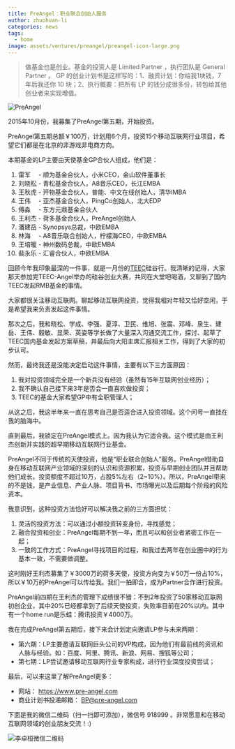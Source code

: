 ```yaml
---
title: PreAngel：职业联合创始人服务
author: zhuohuan-li
categories: news
tags:
  - home
image: assets/ventures/preangel/preangel-icon-large.png
---
```


> 做基金也是创业。基金的投资人是 Limited Partner ，执行团队是 General Partner 。 GP 的创业计划书是这样写的：1、融资计划：你给我1块钱，7 年后我还你 10 块；2、执行概要：把所有 LP 的钱分成很多份，转包给其他创业者来实现增值。

![PreAngel](/assets/ventures/preangel/preangel-logo.png)

2015年10月份，我募集了PreAngel第五期，开始投资。

PreAngel第五期总额￥100万，计划用6个月，投资15个移动互联网行业项目，希望它们都是在北京的非游戏非电商方向。

本期基金的LP主要由天使基金GP合伙人组成，他们是：

1. 雷军　 - 顺为基金合伙人，小米CEO，金山软件董事长
1. 刘晓松 - 青松基金合伙人，A8音乐CEO，长江EMBA
1. 王秋虎 - 开物基金合伙人，普能、中文在线创始人，清华IMBA
1. 王伟　 - 亚杰基金合伙人，PingCo创始人，北大EDP
1. 傅淼　 - 东方元鼎基金合伙人
1. 王利杰 - 荷多基金合伙人，PreAngel创始人
1. 潘建岳 - Synopsys总裁，中欧EMBA
1. 林海　 - A8音乐联合创始人，柠檬海CEO，中欧EMBA
1. 王培暖 - 神州数码总裁，中欧EMBA
1. 裴永乐 - 汇睿合伙人，中欧EMBA

回顾今年我印象最深的一件事，就是一月份的[TEEC](http://teec.org.cn)硅谷行。我清晰的记得，大家那天参加完TEEC-Angel举办的硅谷创业大赛，共同在大堂吧喝酒，又聊到了国内TEEC发起RMB基金的事情。

大家都很关注移动互联网。聊起移动互联网投资，觉得我相对年轻又恰好空闲，于是希望我来负责发起这件事情。

那次之后，我和晓松、学成、李强、夏淳、卫民、维旭、张震、邓峰、泉生、建岳、王伟、毅敏、显荣、英姿等学长做了大量深入沟通交流工作，探讨、起草了TEEC国内基金发起方案草稿，并最后向大阳主席汇报相关工作，得到了大家的初步认可。

然而，最终我还是没能决定启动这件事情，主要有以下三方面原因：

1. 我对投资领域完全是一个新兵没有经验（虽然有15年互联网创业经历）；
1. 我不确认自己接下来3年是否会一直喜欢做投资；
1. TEEC的基金大家希望GP中有全职管理人；

从这之后，我这半年来一直在思考自己是否适合进入投资领域。这个问号一直挂在我的脑海中。

直到最后，我锁定在PreAngel模式上。因为我认为它适合我。这个模式是由王利杰创新并实践的超早期移动互联网行业基金。

PreAngel不同于传统的天使投资，他是“职业联合创始人”服务。PreAngel借助自身在移动互联网产业领域的深刻的认识和资源积累，投资与早期创业团队并且帮助他们成长。投资额度不超过10万，占股5%左右（2~10%）。所以，PreAngel带来的不是钱，是产业信息、产业人脉、项目背书、市场曝光以及后期每个阶段的风险资本。

我意识到，这种投资方法恰好可以解决我之前的三方面担忧：

1. 灵活的投资方法：可以通过小额投资转变身份，寻找感觉；
1. 融合投资和创业：PreAngel每期不到一年，而且可以和创业者紧密工作在一起；
1. 一致的工作方式：PreAngel寻找项目的过程，和我过去两年在创业圈中的行为基本一致，不需要做调整。

这时刚好王利杰募集了￥3000万的荷多天使，投资方向变为￥50万一份占10%，所以￥10万的PreAngel可以传给我。我们一拍即合，成为Partner合作进行投资。

PreAngel前四期在王利杰的管理下成绩很不错：不到2年投资了50家移动互联网初创企业，其中20%已经都拿到了后续天使投资，失败率目前在20%以内。其中有一个home run是乐蛙：腾讯投资￥4000万。

我在完成PreAngel第五期后，接下来会计划定向邀请LP参与未来两期：

- 第六期：LP主要邀请互联网巨头公司的VP构成，因为他们有最前线的资讯和人脉与经验。如：百度、阿里、腾讯、新浪、网易、搜狐等公司；
- 第七期：LP尝试邀请移动互联网行业专家构成，进行行业深度投资尝试；

最后，可以来这里了解PreAngel更多：

- 网站： <https://www.pre-angel.com>
- 商业计划书投递邮箱： <BP@pre-angel.com>

下面是我的微信二维码（扫一扫即可添加），微信号 918999 。非常愿意和在移动互联网领域的创业朋友交流！:)

![李卓桓微信二维码](/assets/peoples/zhuohuan-li/wechat-qrcode.jpg)
